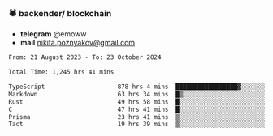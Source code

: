 ### 🕷 backender/ blockchain
- **telegram** @emoww
- **mail** nikita.poznyakov@gmail.com

<!--START_SECTION:waka-->

```txt
From: 21 August 2023 - To: 23 October 2024

Total Time: 1,245 hrs 41 mins

TypeScript                    878 hrs 4 mins  █████████████████▓░░░░░░░   70.22 %
Markdown                      63 hrs 34 mins  █▒░░░░░░░░░░░░░░░░░░░░░░░   05.08 %
Rust                          49 hrs 58 mins  █░░░░░░░░░░░░░░░░░░░░░░░░   04.00 %
C                             47 hrs 41 mins  █░░░░░░░░░░░░░░░░░░░░░░░░   03.81 %
Prisma                        23 hrs 41 mins  ▒░░░░░░░░░░░░░░░░░░░░░░░░   01.89 %
Tact                          19 hrs 39 mins  ▒░░░░░░░░░░░░░░░░░░░░░░░░   01.57 %
```

<!--END_SECTION:waka-->




